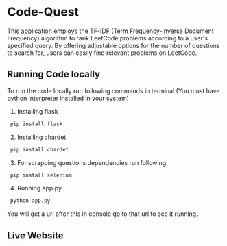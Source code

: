 # Code-Quest

This application employs the TF-IDF (Term Frequency-Inverse Document Frequency) algorithm to rank LeetCode problems according to a user's specified query. By offering adjustable options for the number of questions to search for, users can easily find relevant problems on LeetCode.


## Running Code locally

To run the code locally run following commands in terminal
(You must have python interpreter installed in your system)

1) Installing flask
```bash
 pip install flask
```
2) Installing chardet
```bash
 pip install chardet
```
3) For scrapping questions dependencies run following:
```bash
 pip install selenium
```
4) Running app.py
```bash
 python app.py
```

You will get a url after this in console go to that url to see it running.
## Live Website

